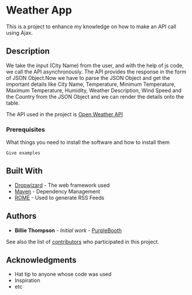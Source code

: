 
# Weather App

This is a project to enhance my knowledge on how to make an API call using Ajax.

## Description

We take the input (City Name) from the user, and with the help of js code, we call the API asynchronously. The API provides the response in the form of JSON Object.Now we have to parse the JSON Object and get the important details like City Name, Temperature, Minimum Temperature, Maximum Temperature, Humidity, Weather Description, Wind Speed and the Country from the JSON Object and we can render the details onto the table.

The API used in the project is [Open Weather API](https://openweathermap.org/)

### Prerequisites

What things you need to install the software and how to install them

```
Give examples
```



## Built With

* [Dropwizard](http://www.dropwizard.io/1.0.2/docs/) - The web framework used
* [Maven](https://maven.apache.org/) - Dependency Management
* [ROME](https://rometools.github.io/rome/) - Used to generate RSS Feeds



## Authors

* **Billie Thompson** - *Initial work* - [PurpleBooth](https://github.com/PurpleBooth)

See also the list of [contributors](https://github.com/your/project/contributors) who participated in this project.



## Acknowledgments

* Hat tip to anyone whose code was used
* Inspiration
* etc
